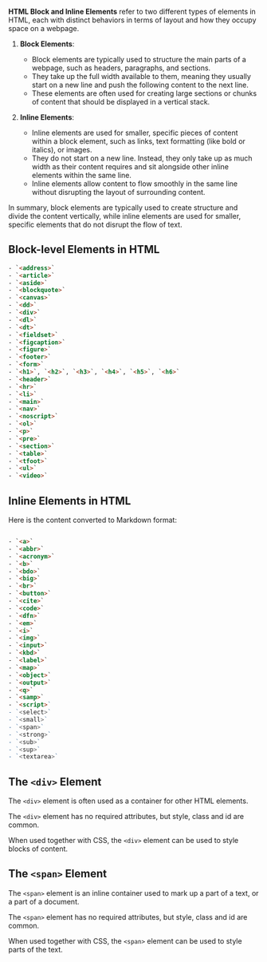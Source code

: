 **HTML Block and Inline Elements** refer to two different types of elements in HTML, each with distinct behaviors in terms of layout and how they occupy space on a webpage.

1. **Block Elements**:
    
    - Block elements are typically used to structure the main parts of a webpage, such as headers, paragraphs, and sections.
    - They take up the full width available to them, meaning they usually start on a new line and push the following content to the next line.
    - These elements are often used for creating large sections or chunks of content that should be displayed in a vertical stack.
2. **Inline Elements**:
    
    - Inline elements are used for smaller, specific pieces of content within a block element, such as links, text formatting (like bold or italics), or images.
    - They do not start on a new line. Instead, they only take up as much width as their content requires and sit alongside other inline elements within the same line.
    - Inline elements allow content to flow smoothly in the same line without disrupting the layout of surrounding content.

In summary, block elements are typically used to create structure and divide the content vertically, while inline elements are used for smaller, specific elements that do not disrupt the flow of text.

## Block-level Elements in HTML

```html
- `<address>`
- `<article>`
- `<aside>`
- `<blockquote>`
- `<canvas>`
- `<dd>`
- `<div>`
- `<dl>`
- `<dt>`
- `<fieldset>`
- `<figcaption>`
- `<figure>`
- `<footer>`
- `<form>`
- `<h1>`, `<h2>`, `<h3>`, `<h4>`, `<h5>`, `<h6>`
- `<header>`
- `<hr>`
- `<li>`
- `<main>`
- `<nav>`
- `<noscript>`
- `<ol>`
- `<p>`
- `<pre>`
- `<section>`
- `<table>`
- `<tfoot>`
- `<ul>`
- `<video>`
```

## Inline Elements in HTML

Here is the content converted to Markdown format:

```html

- `<a>`
- `<abbr>`
- `<acronym>`
- `<b>`
- `<bdo>`
- `<big>`
- `<br>`
- `<button>`
- `<cite>`
- `<code>`
- `<dfn>`
- `<em>`
- `<i>`
- `<img>`
- `<input>`
- `<kbd>`
- `<label>`
- `<map>`
- `<object>`
- `<output>`
- `<q>`
- `<samp>`
- `<script>`
- `<select>`
- `<small>`
- `<span>`
- `<strong>`
- `<sub>`
- `<sup>`
- `<textarea>`
```

## The `<div>` Element

The `<div>` element is often used as a container for other HTML elements.

The `<div>` element has no required attributes, but style, class and id are common.

When used together with CSS, the `<div>` element can be used to style blocks of content.

## The `<span>` Element

The `<span>` element is an inline container used to mark up a part of a text, or a part of a document.

The `<span>` element has no required attributes, but style, class and id are common.

When used together with CSS, the `<span>` element can be used to style parts of the text.

